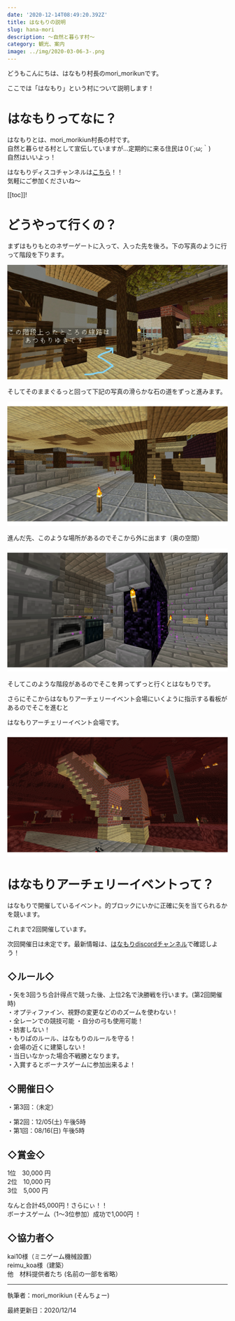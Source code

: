 ```yaml
---
date: '2020-12-14T08:49:20.392Z'
title: はなもりの説明
slug: hana-mori
description: ～自然と暮らす村～
category: 観光、案内
image: ../img/2020-03-06-3-.png
---
```

どうもこんにちは、はなもり村長のmori_morikunです。

ここでは「はなもり」という村について説明します！

# はなもりってなに？

はなもりとは、mori_morikiun村長の村です。\
自然と暮らせる村として宣伝していますが...定期的に来る住民は０(´;ω;｀)\
自然はいいよっ！

はなもりディスコチャンネルは[こちら](https://discord.gg/nwSAyXQw)！！\
気軽にご参加くださいね～

[[toc]]!

# どうやって行くの？

まずはもりもとのネザーゲートに入って、入った先を後ろ。下の写真のように行って階段を下ります。

![](/img/inked2020-11-15_17.09.30_li.jpg)

そしてそのままぐるっと回って下記の写真の滑らかな石の道をずっと進みます。

![](/img/2020-12-14-1-.png)

進んだ先、このような場所があるのでそこから外に出ます（奥の空間）

![](/img/2020-12-14-2-.png)

そしてこのような階段があるのでそこを昇ってずっと行くとはなもりです。

さらにそこからはなもりアーチェリーイベント会場にいくように指示する看板があるのでそこを進むと

はなもりアーチェリーイベント会場です。

![](/img/2020-11-15-2-.png)

# はなもりアーチェリーイベントって？

はなもりで開催しているイベント。的ブロックにいかに正確に矢を当てられるかを競います。

これまで2回開催しています。

次回開催日は未定です。最新情報は、[はなもりdiscordチャンネル](https://discord.gg/nwSAyXQw)で確認しよう！

## ◇ルール◇

・矢を3回うち合計得点で競った後、上位2名で決勝戦を行います。(第2回開催時) \
・オプティファイン、視野の変更などののズームを使わない！  \
・全レーンでの競技可能 ・自分の弓も使用可能！\
・妨害しない！ \
・もりぱのルール、はなもりのルールを守る！ \
・会場の近くに建築しない！\
・当日いなかった場合不戦勝となります。　　　　　　\
・入賞するとボーナスゲームに参加出来るよ！　

## ◇開催日◇

・第3回：（未定）

・第2回：12/05(土) 午後5時\
・第1回：08/16(日) 午後5時

## ◇賞金◇

1位　30,000 円 \
2位　10,000 円 \
3位　5,000 円 

なんと合計45,000円！さらにぃ！！ \
ボーナスゲーム（1～3位参加）成功で1,000円 ！

## ◇協力者◇

kai10様（ミニゲーム機械設置） \
reimu_koa様（建築）\
他　材料提供者たち (名前の一部を省略）

- - -

執筆者：mori_morikiun (そんちょー)

最終更新日：2020/12/14
